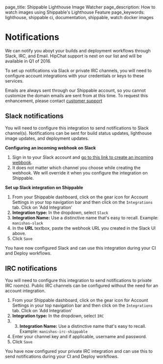 page_title: Shippable Lighthouse Image Watcher
page_description: How to watch images using Shippable's Lighthouse Feature
page_keywords: lighthouse, shippable ci, documentation, shippable, watch docker images

# Notifications

We can notify you aboyt your builds and deployment workflows through Slack, IRC, and Email. HipChat support is next on our list and will be available in Q1 of 2016.

To set up notifications via Slack or private IRC channels, you will need to configure account integrations with your credentials or keys to these services. 

Emails are always sent through our Shippable account, so you cannot customize the domain emails are sent from at this time. To request this enhancement, please contact [customer support](mailto:support@shippable.com)

## Slack notifications
You will need to configure this integration to send notifications to Slack channel(s). Notifications can be sent for build status updates, lighthouse image updates, and deployment updates.

**Configuring an incoming webhook on Slack**

1. Sign in to your Slack account and [go to this link to create an incoming webbook](https://my.slack.com/services/new/incoming-webhook/).
2. It does not matter which channel you choose while creating the webhook. We will override it when you configure the integration on Shippable.

**Set up Slack integration on Shippable**

1. From your Shippable dashboard, click on the gear icon for Account Settings in your top navigation bar and then click on the `Integrations` tab. Click on 'Add Integration'
2. **Integration type:** In the dropdown, select `Slack`
3. **Integration Name:** Use a distinctive name that's easy to recall. Example: `manishas-slack`
4. In the **URL** textbox, paste the webhook URL you created in the Slack UI above.
5. Click `Save`

You have now configured Slack and can use this integration during your CI and Deploy workflows.

## IRC notifications
You will need to configure this integration to send notifications to private IRC room(s). Public IRC channels can be configured without the need for an account integration.

1. From your Shippable dashboard, click on the gear icon for Account Settings in your top navigation bar and then click on the `Integrations` tab. Click on 'Add Integration'
2. **Integration type:** In the dropdown, select `IRC`
3. 3. **Integration Name:** Use a distinctive name that's easy to recall. Example: `manishas-irc-shippable`
4. Enter your channel key and if applicable, username and password.
5. Click `Save`

You have now configured your private IRC integration and can use this to send notifications during your CI and Deploy workflows.